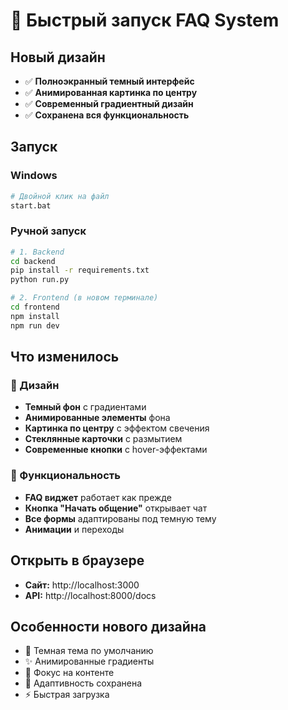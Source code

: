 # 🚀 Быстрый запуск FAQ System

## Новый дизайн
- ✅ **Полноэкранный темный интерфейс**
- ✅ **Анимированная картинка по центру**
- ✅ **Современный градиентный дизайн**
- ✅ **Сохранена вся функциональность**

## Запуск

### Windows
```bash
# Двойной клик на файл
start.bat
```

### Ручной запуск
```bash
# 1. Backend
cd backend
pip install -r requirements.txt
python run.py

# 2. Frontend (в новом терминале)
cd frontend
npm install
npm run dev
```

## Что изменилось

### 🎨 Дизайн
- **Темный фон** с градиентами
- **Анимированные элементы** фона
- **Картинка по центру** с эффектом свечения
- **Стеклянные карточки** с размытием
- **Современные кнопки** с hover-эффектами

### 🔧 Функциональность
- **FAQ виджет** работает как прежде
- **Кнопка "Начать общение"** открывает чат
- **Все формы** адаптированы под темную тему
- **Анимации** и переходы

## Открыть в браузере
- **Сайт:** http://localhost:3000
- **API:** http://localhost:8000/docs

## Особенности нового дизайна
- 🌙 Темная тема по умолчанию
- ✨ Анимированные градиенты
- 🎯 Фокус на контенте
- 📱 Адаптивность сохранена
- ⚡ Быстрая загрузка 